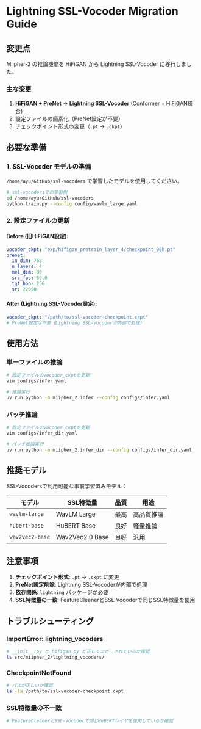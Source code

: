 # Lightning SSL-Vocoder Migration Guide

## 変更点

Miipher-2 の推論機能を HiFiGAN から Lightning SSL-Vocoder に移行しました。

### 主な変更

1. **HiFiGAN + PreNet** → **Lightning SSL-Vocoder** (Conformer + HiFiGAN統合)
2. 設定ファイルの簡素化（PreNet設定が不要）
3. チェックポイント形式の変更（`.pt` → `.ckpt`）

## 必要な準備

### 1. SSL-Vocoder モデルの準備

`/home/ayu/GitHub/ssl-vocoders` で学習したモデルを使用してください。

```bash
# ssl-vocodersでの学習例
cd /home/ayu/GitHub/ssl-vocoders
python train.py --config config/wavlm_large.yaml
```

### 2. 設定ファイルの更新

#### Before (旧HiFiGAN設定):
```yaml
vocoder_ckpt: "exp/hifigan_pretrain_layer_4/checkpoint_96k.pt"
prenet:
  in_dim: 768
  n_layers: 4
  mel_dim: 80
  src_fps: 50.0
  tgt_hop: 256
  sr: 22050
```

#### After (Lightning SSL-Vocoder設定):
```yaml
vocoder_ckpt: "/path/to/ssl-vocoder-checkpoint.ckpt"
# PreNet設定は不要（Lightning SSL-Vocoderが内部で処理）
```

## 使用方法

### 単一ファイルの推論

```bash
# 設定ファイルのvocoder_ckptを更新
vim configs/infer.yaml

# 推論実行
uv run python -m miipher_2.infer --config configs/infer.yaml
```

### バッチ推論

```bash
# 設定ファイルのvocoder_ckptを更新
vim configs/infer_dir.yaml

# バッチ推論実行
uv run python -m miipher_2.infer_dir --config configs/infer_dir.yaml
```

## 推奨モデル

SSL-Vocodersで利用可能な事前学習済みモデル：

| モデル | SSL特徴量 | 品質 | 用途 |
|--------|-----------|------|------|
| `wavlm-large` | WavLM Large | 最高 | 高品質推論 |
| `hubert-base` | HuBERT Base | 良好 | 軽量推論 |
| `wav2vec2-base` | Wav2Vec2.0 Base | 良好 | 汎用 |

## 注意事項

1. **チェックポイント形式**: `.pt` → `.ckpt` に変更
2. **PreNet設定削除**: Lightning SSL-Vocoderが内部で処理
3. **依存関係**: `lightning` パッケージが必要
4. **SSL特徴量の一致**: FeatureCleanerとSSL-Vocoderで同じSSL特徴量を使用

## トラブルシューティング

### ImportError: lightning_vocoders
```bash
# __init__.py と hifigan.py が正しくコピーされているか確認
ls src/miipher_2/lightning_vocoders/
```

### CheckpointNotFound
```bash
# パスが正しいか確認
ls -la /path/to/ssl-vocoder-checkpoint.ckpt
```

### SSL特徴量の不一致
```bash
# FeatureCleanerとSSL-Vocoderで同じHuBERTレイヤを使用しているか確認
```